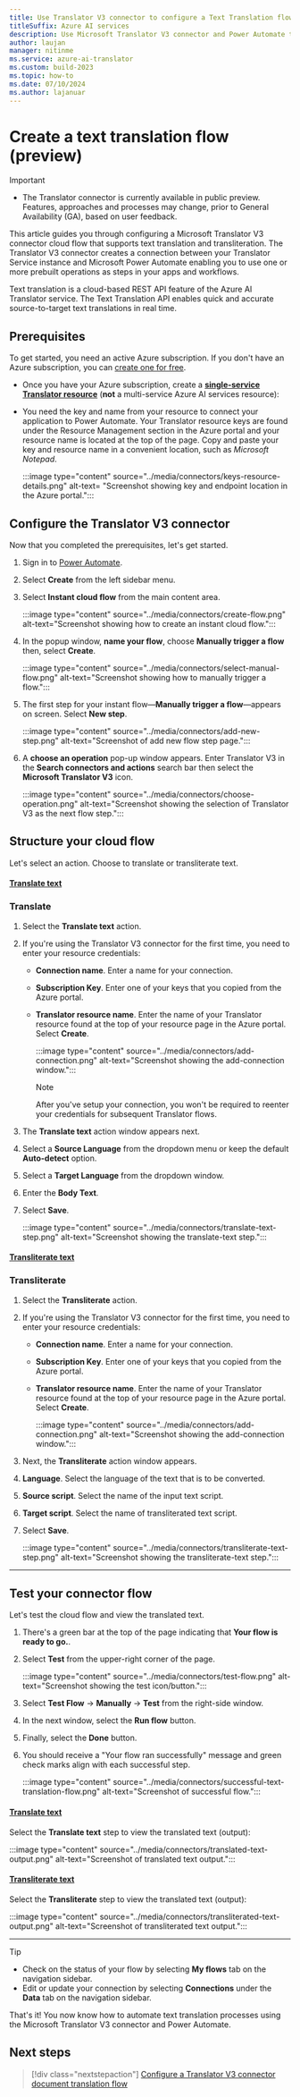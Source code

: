 ```yaml
---
title: Use Translator V3 connector to configure a Text Translation flow
titleSuffix: Azure AI services
description: Use Microsoft Translator V3 connector and Power Automate to configure a Text Translation flow.
author: laujan
manager: nitinme
ms.service: azure-ai-translator
ms.custom: build-2023
ms.topic: how-to
ms.date: 07/10/2024
ms.author: lajanuar
---
```


<!-- markdownlint-disable MD051 -->
<!-- markdownlint-disable MD024 -->
<!-- markdownlint-disable MD029 -->
<!-- markdownlint-disable MD036 -->
<!-- markdownlint-disable MD001 -->

# Create a text translation flow (preview)

> [!IMPORTANT]
>
> * The Translator connector is currently available in public preview. Features, approaches and processes may change, prior to General Availability (GA), based on user feedback.

This article guides you through configuring a Microsoft Translator V3 connector cloud flow that supports text translation and transliteration. The Translator V3 connector creates a connection between your Translator Service instance and Microsoft Power Automate enabling you to use one or more prebuilt operations as steps in your apps and workflows.

Text translation is a cloud-based REST API feature of the Azure AI Translator service. The Text Translation API enables quick and accurate source-to-target text translations in real time.

## Prerequisites

To get started, you need  an active Azure subscription. If you don't have an Azure subscription, you can [create one for free](https://azure.microsoft.com/free/cognitive-services/).

* Once you have your Azure subscription, create a [**single-service Translator resource**](https://portal.azure.com/#create/Microsoft.CognitiveServicesTextTranslation) (**not** a multi-service Azure AI services resource):

* You need the key and name from your resource to connect your application to Power Automate. Your Translator resource keys are found under the Resource Management section in the Azure portal and your resource name is located at the top of the page. Copy and paste your key and resource name in a convenient location, such as *Microsoft Notepad*.

   :::image type="content" source="../media/connectors/keys-resource-details.png" alt-text= "Screenshot showing key and endpoint location in the Azure portal.":::

## Configure the Translator V3 connector

Now that you completed the prerequisites, let's get started.

1. Sign in to [Power Automate](https://powerautomate.microsoft.com/).

1. Select **Create** from the left sidebar menu.

1. Select **Instant cloud flow** from the main content area.

   :::image type="content" source="../media/connectors/create-flow.png" alt-text="Screenshot showing how to create an instant cloud flow.":::

1. In the popup window, **name your flow**, choose **Manually trigger a flow** then, select **Create**.

   :::image type="content" source="../media/connectors/select-manual-flow.png" alt-text="Screenshot showing how to manually trigger a flow.":::

1. The first step for your instant flow—**Manually trigger a flow**—appears on screen. Select **New step**.

   :::image type="content" source="../media/connectors/add-new-step.png" alt-text="Screenshot of add new flow step page.":::

1. A **choose an operation** pop-up window appears. Enter Translator V3 in the **Search connectors and actions** search bar then select the **Microsoft Translator V3** icon.

   :::image type="content" source="../media/connectors/choose-operation.png" alt-text="Screenshot showing the selection of Translator V3 as the next flow step.":::

## Structure your cloud flow

Let's select an action. Choose to translate or transliterate text.

#### [Translate text](#tab/translate)

### Translate

1. Select the **Translate text** action.
1. If you're using the Translator V3 connector for the first time, you need to enter your resource credentials:

   * **Connection name**. Enter a name for your connection.
   * **Subscription Key**. Enter one of your keys that you copied from the Azure portal.
   * **Translator resource name**. Enter the name of your Translator resource found at the top of your resource page in the Azure portal. Select **Create**.

      :::image type="content" source="../media/connectors/add-connection.png" alt-text="Screenshot showing the add-connection window.":::

      > [!NOTE]
      > After you've setup your connection, you won't be required to reenter your credentials for subsequent Translator flows.

1. The **Translate text** action window appears next.
1. Select a **Source Language** from the dropdown menu or keep the default **Auto-detect** option.
1. Select a **Target Language** from the dropdown window.
1. Enter the **Body Text**.
1. Select **Save**.

   :::image type="content" source="../media/connectors/translate-text-step.png" alt-text="Screenshot showing the translate-text step.":::

#### [Transliterate text](#tab/transliterate)

### Transliterate

1. Select the **Transliterate** action.
1. If you're using the Translator V3 connector for the first time, you need to enter your resource credentials:

   * **Connection name**. Enter a name for your connection.
   * **Subscription Key**. Enter one of your keys that you copied from the Azure portal.
   * **Translator resource name**. Enter the name of your Translator resource found at the top of your resource page in the Azure portal. Select **Create**.

      :::image type="content" source="../media/connectors/add-connection.png" alt-text="Screenshot showing the add-connection window.":::

1. Next, the **Transliterate** action window appears.
1. **Language**. Select the language of the text that is to be converted.
1. **Source script**. Select the name of the input text script.
1. **Target script**. Select the name of transliterated text script.
1. Select **Save**.

   :::image type="content" source="../media/connectors/transliterate-text-step.png" alt-text="Screenshot showing the transliterate-text step.":::

---

## Test your connector flow

Let's test the cloud flow and view the translated text.

1. There's a green bar at the top of the page indicating that **Your flow is ready to go.**.
1. Select **Test** from the upper-right corner of the page.

   :::image type="content" source="../media/connectors/test-flow.png" alt-text="Screenshot showing the test icon/button.":::

1. Select **Test Flow** → **Manually** → **Test** from the right-side window.
1. In the next window, select the  **Run flow** button. 
1. Finally, select  the **Done** button.
1. You should receive a "Your flow ran successfully" message and green check marks align with each successful step.

   :::image type="content" source="../media/connectors/successful-text-translation-flow.png" alt-text="Screenshot of successful flow.":::

#### [Translate text](#tab/translate)

Select the **Translate text** step to view the translated text (output):

   :::image type="content" source="../media/connectors/translated-text-output.png" alt-text="Screenshot of translated text output.":::

#### [Transliterate text](#tab/transliterate)

Select the **Transliterate** step to view the translated text (output):

   :::image type="content" source="../media/connectors/transliterated-text-output.png" alt-text="Screenshot of transliterated text output.":::

---

> [!TIP]
>
> * Check on the status of your flow by selecting **My flows** tab on the navigation sidebar.
> * Edit or update your connection by selecting **Connections** under the **Data** tab on the navigation sidebar.

That's it! You now know how to automate text translation processes using the Microsoft Translator V3 connector and Power Automate.

## Next steps

> [!div class="nextstepaction"]
> [Configure a Translator V3 connector document translation flow](document-translation-flow.md)

